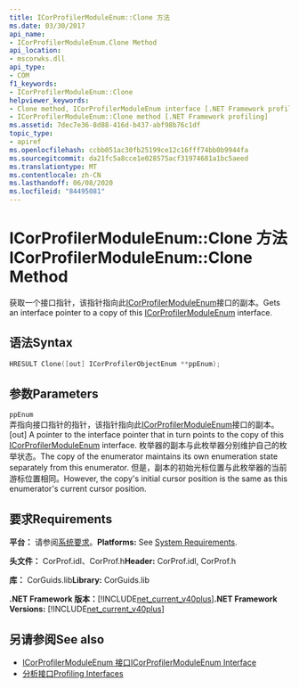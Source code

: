 ```yaml
---
title: ICorProfilerModuleEnum::Clone 方法
ms.date: 03/30/2017
api_name:
- ICorProfilerModuleEnum.Clone Method
api_location:
- mscorwks.dll
api_type:
- COM
f1_keywords:
- ICorProfilerModuleEnum::Clone
helpviewer_keywords:
- Clone method, ICorProfilerModuleEnum interface [.NET Framework profiling]
- ICorProfilerModuleEnum::Clone method [.NET Framework profiling]
ms.assetid: 7dec7e36-8d88-416d-b437-abf98b76c1df
topic_type:
- apiref
ms.openlocfilehash: ccbb051ac30fb25199ce12c16fff74bb0b9944fa
ms.sourcegitcommit: da21fc5a8cce1e028575acf31974681a1bc5aeed
ms.translationtype: MT
ms.contentlocale: zh-CN
ms.lasthandoff: 06/08/2020
ms.locfileid: "84495081"
---
```

# <a name="icorprofilermoduleenumclone-method"></a><span data-ttu-id="16d8a-102">ICorProfilerModuleEnum::Clone 方法</span><span class="sxs-lookup"><span data-stu-id="16d8a-102">ICorProfilerModuleEnum::Clone Method</span></span>
<span data-ttu-id="16d8a-103">获取一个接口指针，该指针指向此[ICorProfilerModuleEnum](icorprofilermoduleenum-interface.md)接口的副本。</span><span class="sxs-lookup"><span data-stu-id="16d8a-103">Gets an interface pointer to a copy of this [ICorProfilerModuleEnum](icorprofilermoduleenum-interface.md) interface.</span></span>  
  
## <a name="syntax"></a><span data-ttu-id="16d8a-104">语法</span><span class="sxs-lookup"><span data-stu-id="16d8a-104">Syntax</span></span>  
  
```cpp  
HRESULT Clone([out] ICorProfilerObjectEnum **ppEnum);  
```  
  
## <a name="parameters"></a><span data-ttu-id="16d8a-105">参数</span><span class="sxs-lookup"><span data-stu-id="16d8a-105">Parameters</span></span>  
 `ppEnum`  
 <span data-ttu-id="16d8a-106">弄指向接口指针的指针，该指针指向此[ICorProfilerModuleEnum](icorprofilermoduleenum-interface.md)接口的副本。</span><span class="sxs-lookup"><span data-stu-id="16d8a-106">[out] A pointer to the interface pointer that in turn points to the copy of this [ICorProfilerModuleEnum](icorprofilermoduleenum-interface.md) interface.</span></span> <span data-ttu-id="16d8a-107">枚举器的副本与此枚举器分别维护自己的枚举状态。</span><span class="sxs-lookup"><span data-stu-id="16d8a-107">The copy of the enumerator maintains its own enumeration state separately from this enumerator.</span></span> <span data-ttu-id="16d8a-108">但是，副本的初始光标位置与此枚举器的当前游标位置相同。</span><span class="sxs-lookup"><span data-stu-id="16d8a-108">However, the copy's initial cursor position is the same as this enumerator's current cursor position.</span></span>  
  
## <a name="requirements"></a><span data-ttu-id="16d8a-109">要求</span><span class="sxs-lookup"><span data-stu-id="16d8a-109">Requirements</span></span>  
 <span data-ttu-id="16d8a-110">**平台：** 请参阅[系统要求](../../get-started/system-requirements.md)。</span><span class="sxs-lookup"><span data-stu-id="16d8a-110">**Platforms:** See [System Requirements](../../get-started/system-requirements.md).</span></span>  
  
 <span data-ttu-id="16d8a-111">**头文件：** CorProf.idl、CorProf.h</span><span class="sxs-lookup"><span data-stu-id="16d8a-111">**Header:** CorProf.idl, CorProf.h</span></span>  
  
 <span data-ttu-id="16d8a-112">**库：** CorGuids.lib</span><span class="sxs-lookup"><span data-stu-id="16d8a-112">**Library:** CorGuids.lib</span></span>  
  
 <span data-ttu-id="16d8a-113">**.NET Framework 版本：**[!INCLUDE[net_current_v40plus](../../../../includes/net-current-v40plus-md.md)]</span><span class="sxs-lookup"><span data-stu-id="16d8a-113">**.NET Framework Versions:** [!INCLUDE[net_current_v40plus](../../../../includes/net-current-v40plus-md.md)]</span></span>  
  
## <a name="see-also"></a><span data-ttu-id="16d8a-114">另请参阅</span><span class="sxs-lookup"><span data-stu-id="16d8a-114">See also</span></span>

- [<span data-ttu-id="16d8a-115">ICorProfilerModuleEnum 接口</span><span class="sxs-lookup"><span data-stu-id="16d8a-115">ICorProfilerModuleEnum Interface</span></span>](icorprofilermoduleenum-interface.md)
- [<span data-ttu-id="16d8a-116">分析接口</span><span class="sxs-lookup"><span data-stu-id="16d8a-116">Profiling Interfaces</span></span>](profiling-interfaces.md)
